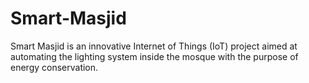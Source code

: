 # Smart-Masjid
Smart Masjid is an innovative Internet of Things (IoT) project aimed at automating the lighting system inside the mosque with the purpose of energy conservation.
